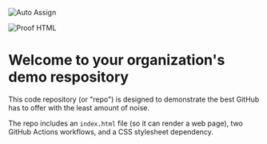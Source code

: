 ![Auto Assign](https://github.com/Projeto-em-Prol-dos-Animais/demo-repository/actions/workflows/auto-assign.yml/badge.svg)

![Proof HTML](https://github.com/Projeto-em-Prol-dos-Animais/demo-repository/actions/workflows/proof-html.yml/badge.svg)

# Welcome to your organization's demo respository
This code repository (or "repo") is designed to demonstrate the best GitHub has to offer with the least amount of noise.

The repo includes an `index.html` file (so it can render a web page), two GitHub Actions workflows, and a CSS stylesheet dependency.
